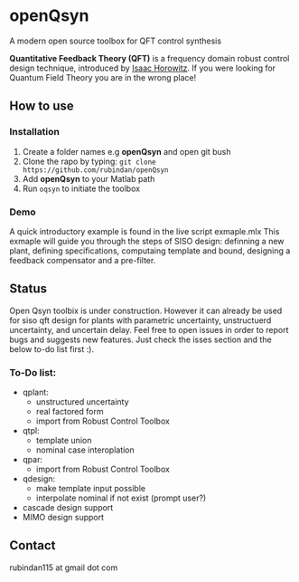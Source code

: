 # openQsyn
A modern open source toolbox for QFT control synthesis

**Quantitative Feedback Theory (QFT)** is a frequency domain robust control design technique, introduced by [Isaac Horowitz](https://en.wikipedia.org/wiki/Isaac_Horowitz).
If you were looking for Quantum Field Theory you are in the wrong place!

## How to use

### Installation
1. Create a folder names e.g **openQsyn** and open git bush
2. Clone the rapo by typing: `git clone https://github.com/rubindan/openQsyn`
2. Add  **openQsyn** to your Matlab path
3. Run `oqsyn` to initiate the toolbox

### Demo 
A quick introductory example is found in the live script exmaple.mlx 
This exmaple will guide you through the steps of SISO design: definning a new plant, defining specifications, computaing template and bound, designing a feedback compensator and a pre-filter. 

## Status
Open Qsyn toolbix is under construction. However it can already be used for siso qft design for plants with parametric uncertainty, unstructuerd uncertainty, and uncertain delay. Feel free to open issues in order to report bugs and suggests new features. Just check the isses section and the below to-do list first :). 

### To-Do list:
- qplant:
  - unstructured uncertainty
  - real factored form 
  - import from Robust Control Toolbox
- qtpl:  
  - template union
  - nominal case interoplation 
- qpar:
  - import from Robust Control Toolbox
- qdesign:
  - make template input possible 
  - interpolate nominal if not exist (prompt user?)
- cascade design support
- MIMO design support

## Contact
rubindan115 at gmail dot com
